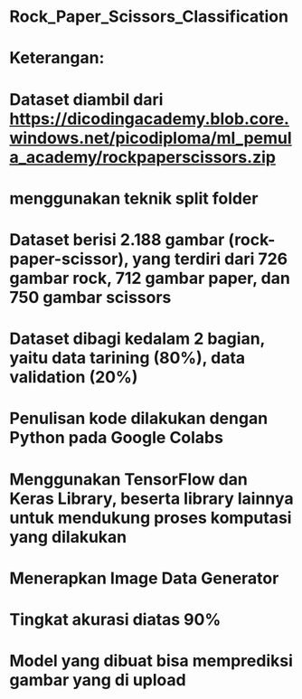 # Rock_Paper_Scissors_Classification
# Keterangan:

# Dataset diambil dari https://dicodingacademy.blob.core.windows.net/picodiploma/ml_pemula_academy/rockpaperscissors.zip
# menggunakan teknik split folder
# Dataset berisi 2.188 gambar (rock-paper-scissor), yang terdiri dari 726 gambar rock, 712 gambar paper, dan 750 gambar scissors
# Dataset dibagi kedalam 2 bagian, yaitu data tarining (80%), data validation (20%)
# Penulisan kode dilakukan dengan Python pada Google Colabs
# Menggunakan TensorFlow dan Keras Library, beserta library lainnya untuk mendukung proses komputasi yang dilakukan
# Menerapkan Image Data Generator
# Tingkat akurasi diatas 90%
# Model yang dibuat bisa memprediksi gambar yang di upload
